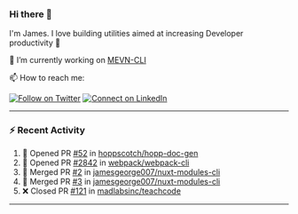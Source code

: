 ### Hi there 👋

I'm James. I love building utilities aimed at increasing Developer productivity :raised_hands: 

🔭 I’m currently working on [MEVN-CLI](https://github.com/madlabsinc/mevn-cli)

📫 How to reach me:

[![Follow on Twitter](https://img.shields.io/badge/--twitter?label=Twitter&logo=Twitter&style=social)](https://twitter.com/james_madhacks) [![Connect on LinkedIn](https://img.shields.io/badge/--linkedin?label=LinkedIn&logo=LinkedIn&style=social)](https://www.linkedin.com/in/jamesgeorge007)

---

### :zap: Recent Activity

<!--START_SECTION:activity-->
1. 💪 Opened PR [#52](https://github.com/hoppscotch/hopp-doc-gen/pull/52) in [hoppscotch/hopp-doc-gen](https://github.com/hoppscotch/hopp-doc-gen)
2. 💪 Opened PR [#2842](https://github.com/webpack/webpack-cli/pull/2842) in [webpack/webpack-cli](https://github.com/webpack/webpack-cli)
3. 🎉 Merged PR [#2](https://github.com/jamesgeorge007/nuxt-modules-cli/pull/2) in [jamesgeorge007/nuxt-modules-cli](https://github.com/jamesgeorge007/nuxt-modules-cli)
4. 🎉 Merged PR [#3](https://github.com/jamesgeorge007/nuxt-modules-cli/pull/3) in [jamesgeorge007/nuxt-modules-cli](https://github.com/jamesgeorge007/nuxt-modules-cli)
5. ❌ Closed PR [#121](https://github.com/madlabsinc/teachcode/pull/121) in [madlabsinc/teachcode](https://github.com/madlabsinc/teachcode)
<!--END_SECTION:activity-->

---

<!--
**jamesgeorge007/jamesgeorge007** is a ✨ _special_ ✨ repository because its `README.md` (this file) appears on your GitHub profile.

Here are some ideas to get you started:

- 🌱 I’m currently learning ...
- 👯 I’m looking to collaborate on ...
- 🤔 I’m looking for help with ...
- 💬 Ask me about ...
- 😄 Pronouns: ...
- ⚡ Fun fact: ...
-->
